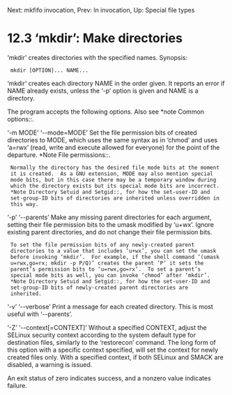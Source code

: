 Next: mkfifo invocation,  Prev: ln invocation,  Up: Special file types

12.3 ‘mkdir’: Make directories
==============================

‘mkdir’ creates directories with the specified names.  Synopsis:

     mkdir [OPTION]... NAME...

   ‘mkdir’ creates each directory NAME in the order given.  It reports
an error if NAME already exists, unless the ‘-p’ option is given and
NAME is a directory.

   The program accepts the following options.  Also see *note Common
options::.

‘-m MODE’
‘--mode=MODE’
     Set the file permission bits of created directories to MODE, which
     uses the same syntax as in ‘chmod’ and uses ‘a=rwx’ (read, write
     and execute allowed for everyone) for the point of the departure.
     *Note File permissions::.

     Normally the directory has the desired file mode bits at the moment
     it is created.  As a GNU extension, MODE may also mention special
     mode bits, but in this case there may be a temporary window during
     which the directory exists but its special mode bits are incorrect.
     *Note Directory Setuid and Setgid::, for how the set-user-ID and
     set-group-ID bits of directories are inherited unless overridden in
     this way.

‘-p’
‘--parents’
     Make any missing parent directories for each argument, setting
     their file permission bits to the umask modified by ‘u+wx’.  Ignore
     existing parent directories, and do not change their file
     permission bits.

     To set the file permission bits of any newly-created parent
     directories to a value that includes ‘u+wx’, you can set the umask
     before invoking ‘mkdir’.  For example, if the shell command ‘(umask
     u=rwx,go=rx; mkdir -p P/Q)’ creates the parent ‘P’ it sets the
     parent’s permission bits to ‘u=rwx,go=rx’.  To set a parent’s
     special mode bits as well, you can invoke ‘chmod’ after ‘mkdir’.
     *Note Directory Setuid and Setgid::, for how the set-user-ID and
     set-group-ID bits of newly-created parent directories are
     inherited.

‘-v’
‘--verbose’
     Print a message for each created directory.  This is most useful
     with ‘--parents’.

‘-Z’
‘--context[=CONTEXT]’
     Without a specified CONTEXT, adjust the SELinux security context
     according to the system default type for destination files,
     similarly to the ‘restorecon’ command.  The long form of this
     option with a specific context specified, will set the context for
     newly created files only.  With a specified context, if both
     SELinux and SMACK are disabled, a warning is issued.

   An exit status of zero indicates success, and a nonzero value
indicates failure.


